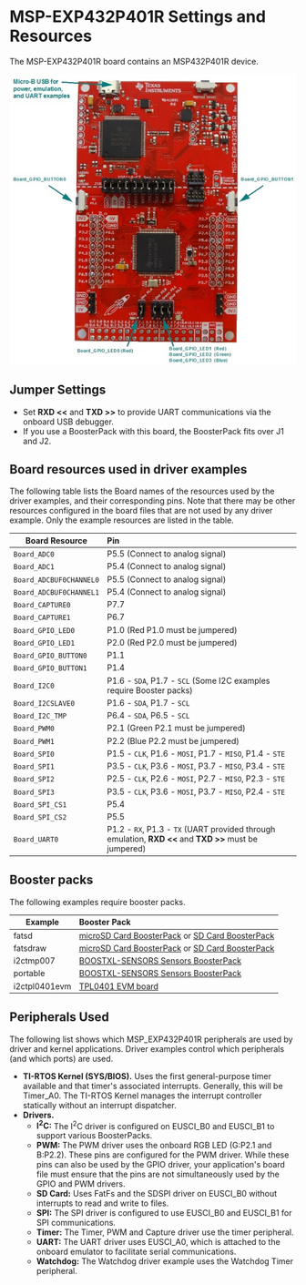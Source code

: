 # MSP-EXP432P401R Settings and Resources

The MSP-EXP432P401R board contains an MSP432P401R device.

![](./images/MSP_EXP432P401R.jpg "MSP-EXP432P401R")

## Jumper Settings

* Set __RXD &lt;&lt;__ and __TXD &gt;&gt;__ to provide UART communications via the onboard USB debugger.
* If you use a BoosterPack with this board, the BoosterPack fits over J1 and J2.

## Board resources used in driver examples

The following table lists the Board names of the resources used by
the driver examples, and their corresponding pins.  Note that there may be
other resources configured in the board files that are not used by any
driver example.  Only the example resources are listed in the table.

  |Board Resource|Pin|
  |--------------|:---|
  |`Board_ADC0`|P5.5  (Connect to analog signal)|
  |`Board_ADC1`|P5.4  (Connect to analog signal)|
  |`Board_ADCBUF0CHANNEL0`|P5.5  (Connect to analog signal)|
  |`Board_ADCBUF0CHANNEL1`|P5.4  (Connect to analog signal)|
  |`Board_CAPTURE0`|P7.7|
  |`Board_CAPTURE1`|P6.7|
  |`Board_GPIO_LED0`|P1.0  (Red P1.0 must be jumpered)|
  |`Board_GPIO_LED1`|P2.0  (Red P2.0 must be jumpered)|
  |`Board_GPIO_BUTTON0`|P1.1|
  |`Board_GPIO_BUTTON1`|P1.4|
  |`Board_I2C0`|P1.6 - `SDA`, P1.7 - `SCL`  (Some I2C examples require Booster packs)|
  |`Board_I2CSLAVE0`|P1.6 - `SDA`, P1.7 - `SCL`|
  |`Board_I2C_TMP`|P6.4 - `SDA`, P6.5 - `SCL`|
  |`Board_PWM0`|P2.1  (Green P2.1 must be jumpered)|
  |`Board_PWM1`|P2.2  (Blue P2.2 must be jumpered)|
  |`Board_SPI0`|P1.5 - `CLK`, P1.6 - `MOSI`, P1.7 - `MISO`, P1.4 - `STE`|
  |`Board_SPI1`|P3.5 - `CLK`, P3.6 - `MOSI`, P3.7 - `MISO`, P3.4 - `STE`|
  |`Board_SPI2`|P2.5 - `CLK`, P2.6 - `MOSI`, P2.7 - `MISO`, P2.3 - `STE`|
  |`Board_SPI3`|P3.5 - `CLK`, P3.6 - `MOSI`, P3.7 - `MISO`, P2.4 - `STE`|
  |`Board_SPI_CS1`|P5.4|
  |`Board_SPI_CS2`|P5.5|
  |`Board_UART0`|P1.2 - `RX`, P1.3 - `TX`  (UART provided through emulation, __RXD &lt;&lt;__ and __TXD &gt;&gt;__ must be jumpered)|

## Booster packs

The following examples require booster packs.

  |Example|Booster Pack|
  |-------|:------------|
  |fatsd|[microSD Card BoosterPack](http://boardzoo.com/index.php/boosterpacks/microsd-boosterpack.html#.WBjQnXr9xv4) or [SD Card BoosterPack](http://store.43oh.com/index.php?route=product/product&path=64&product_id=66)|
  |fatsdraw|[microSD Card BoosterPack](http://boardzoo.com/index.php/boosterpacks/microsd-boosterpack.html#.WBjR0nr9xv4) or [SD Card BoosterPack](http://store.43oh.com/index.php?route=product/product&path=64&product_id=66)|
  |i2ctmp007|[BOOSTXL-SENSORS Sensors BoosterPack](http://www.ti.com/tool/boostxl-sensors)|
  |portable|[BOOSTXL-SENSORS Sensors BoosterPack](http://www.ti.com/tool/boostxl-sensors)|
  |i2ctpl0401evm|[TPL0401 EVM board](http://www.ti.com/tool/tpl0401evm)|

## Peripherals Used

The following list shows which MSP_EXP432P401R peripherals are used by
driver and kernel applications. Driver examples control which peripherals (and which ports) are used.

* __TI-RTOS Kernel (SYS/BIOS).__ Uses the first general-purpose timer available and that timer's associated interrupts. Generally, this will be Timer\_A0. The TI-RTOS Kernel manages the interrupt controller statically without an interrupt dispatcher.
* __Drivers.__
    * __I<sup>2</sup>C:__ The I<sup>2</sup>C driver is configured on EUSCI_B0 and EUSCI_B1 to support various BoosterPacks.
    * __PWM:__ The PWM driver uses the onboard RGB LED (G:P2.1 and B:P2.2). These pins are configured for the PWM driver. While these pins can also be used by the GPIO driver, your application's board file must ensure that the pins are not simultaneously used by the GPIO and PWM drivers.
    * __SD Card:__ Uses FatFs and the SDSPI driver on EUSCI_B0 without interrupts to read and write to files.
    * __SPI:__ The SPI driver is configured to use EUSCI_B0 and EUSCI_B1 for SPI communications.
    * __Timer:__ The Timer, PWM and Capture driver use the timer peripheral.
    * __UART:__ The UART driver uses EUSCI_A0, which is attached to the onboard emulator to facilitate serial communications.
    * __Watchdog:__ The Watchdog driver example uses the Watchdog Timer peripheral.
